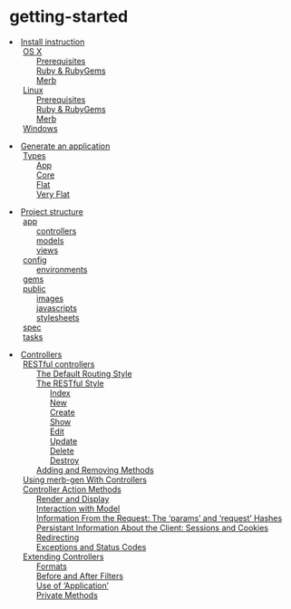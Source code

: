 # getting-started

 <li><a href='/en/getting-started/instructions'>Install instruction</a><ul style='list-style: none;'><li><a href='/en/getting-started/instructions#os_x'>OS X</a><ul style='list-style: none;'><li><a href='/en/getting-started/instructions#prerequisites'>Prerequisites</a></li><li><a href='/en/getting-started/instructions#ruby__rubygems'>Ruby &amp; RubyGems</a></li><li><a href='/en/getting-started/instructions#merb'>Merb</a></li></ul></li><li><a href='/en/getting-started/instructions#linux'>Linux</a><ul style='list-style: none;'><li><a href='/en/getting-started/instructions#prerequisites'>Prerequisites</a></li><li><a href='/en/getting-started/instructions#ruby__rubygems'>Ruby &amp; RubyGems</a></li><li><a href='/en/getting-started/instructions#merb'>Merb</a></li></ul></li><li><a href='/en/getting-started/instructions#windows'>Windows</a></li></ul></li>

<li><a href='/en/getting-started/application'>Generate an application</a><ul style='list-style: none;'><li><a href='/en/getting-started/application#types'>Types</a><ul style='list-style: none;'><li><a href='/en/getting-started/application#app'>App</a></li><li><a href='/en/getting-started/application#core'>Core</a></li><li><a href='/en/getting-started/application#flat'>Flat</a></li><li><a href='/en/getting-started/application#very_flat'>Very Flat</a></li></ul></li></ul></li>

<li><a href='/en/getting-started/structure'>Project structure</a><ul style='list-style: none;'><li><a href='/en/getting-started/structure#app'>app</a><ul style='list-style: none;'><li><a href='/en/getting-started/structure#controllers'>controllers</a></li><li><a href='/en/getting-started/structure#models'>models</a></li><li><a href='/en/getting-started/structure#views'>views</a></li></ul></li><li><a href='/en/getting-started/structure#config'>config</a><ul style='list-style: none;'><li><a href='/en/getting-started/structure#environments'>environments</a></li></ul></li><li><a href='/en/getting-started/structure#gems'>gems</a></li><li><a href='/en/getting-started/structure#public'>public</a><ul style='list-style: none;'><li><a href='/en/getting-started/structure#images'>images</a></li><li><a href='/en/getting-started/structure#javascripts'>javascripts</a></li><li><a href='/en/getting-started/structure#stylesheets'>stylesheets</a></li></ul></li><li><a href='/en/getting-started/structure#spec'>spec</a></li><li><a href='/en/getting-started/structure#tasks'>tasks</a></li></ul></li>

<li><a href='/en/getting-started/controllers'>Controllers</a><ul style='list-style: none;'><li><a href='/en/getting-started/controllers#restful_controllers'>RESTful controllers</a><ul style='list-style: none;'><li><a href='/en/getting-started/controllers#the_default_routing_style'>The Default Routing Style</a></li><li><a href='/en/getting-started/controllers#the_restful_style'>The RESTful Style</a><ul style='list-style: none;'><li><a href='/en/getting-started/controllers#index'>Index</a></li><li><a href='/en/getting-started/controllers#new'>New</a></li><li><a href='/en/getting-started/controllers#create'>Create</a></li><li><a href='/en/getting-started/controllers#show'>Show</a></li><li><a href='/en/getting-started/controllers#edit'>Edit</a></li><li><a href='/en/getting-started/controllers#update'>Update</a></li><li><a href='/en/getting-started/controllers#delete'>Delete</a></li><li><a href='/en/getting-started/controllers#destroy'>Destroy</a></li></ul></li><li><a href='/en/getting-started/controllers#adding_and_removing_methods'>Adding and Removing Methods</a></li></ul></li><li><a href='/en/getting-started/controllers#using_merbgen_with_controllers'>Using merb-gen With Controllers</a></li><li><a href='/en/getting-started/controllers#controller_action_methods'>Controller Action Methods</a><ul style='list-style: none;'><li><a href='/en/getting-started/controllers#render_and_display'>Render and Display</a></li><li><a href='/en/getting-started/controllers#interaction_with_model'>Interaction with Model</a></li><li><a href='/en/getting-started/controllers#information_from_the_request_the_params_and_request_hashes'>Information From the Request: The &#8216;params&#8217; and &#8216;request&#8217; Hashes</a></li><li><a href='/en/getting-started/controllers#persistant_information_about_the_client_sessions_and_cookies'>Persistant Information About the Client: Sessions and Cookies</a></li><li><a href='/en/getting-started/controllers#redirecting'>Redirecting</a></li><li><a href='/en/getting-started/controllers#exceptions_and_status_codes'>Exceptions and Status Codes</a></li></ul></li><li><a href='/en/getting-started/controllers#extending_controllers'>Extending Controllers</a><ul style='list-style: none;'><li><a href='/en/getting-started/controllers#formats'>Formats</a></li><li><a href='/en/getting-started/controllers#before_and_after_filters'>Before and After Filters</a></li><li><a href='/en/getting-started/controllers#use_of_application'>Use of &#8216;Application&#8217;</a></li><li><a href='/en/getting-started/controllers#private_methods'>Private Methods</a></li></ul></li></ul></li> 